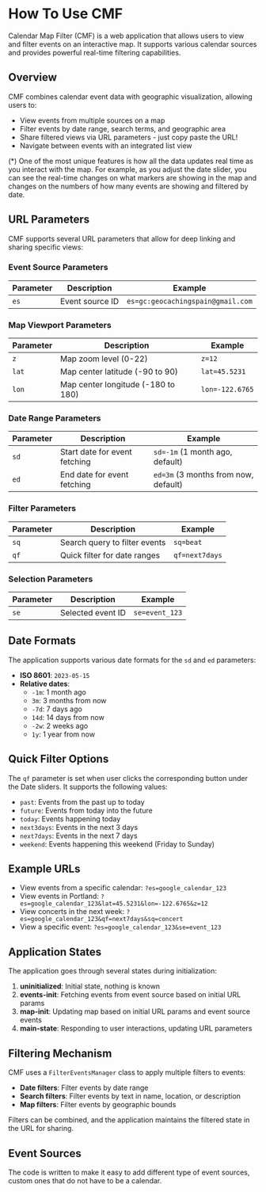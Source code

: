 # How To Use CMF

Calendar Map Filter (CMF) is a web application that allows users to view and filter events on an interactive map. It supports various calendar sources and provides powerful real-time filtering capabilities.

## Overview

CMF combines calendar event data with geographic visualization, allowing users to:

-   View events from multiple sources on a map
-   Filter events by date range, search terms, and geographic area
-   Share filtered views via URL parameters - just copy paste the URL!
-   Navigate between events with an integrated list view

(\*) One of the most unique features is how all the data updates real time as you interact with the map.
For example, as you adjust the date slider, you can see the real-time changes on what markers are showing in the map
and changes on the numbers of how many events are showing and filtered by date.

## URL Parameters

CMF supports several URL parameters that allow for deep linking and sharing specific views:

### Event Source Parameters

| Parameter | Description     | Example                           |
| --------- | --------------- | --------------------------------- |
| `es`      | Event source ID | `es=gc:geocachingspain@gmail.com` |

### Map Viewport Parameters

| Parameter | Description                        | Example         |
| --------- | ---------------------------------- | --------------- |
| `z`       | Map zoom level (0-22)              | `z=12`          |
| `lat`     | Map center latitude (-90 to 90)    | `lat=45.5231`   |
| `lon`     | Map center longitude (-180 to 180) | `lon=-122.6765` |

### Date Range Parameters

| Parameter | Description                   | Example                              |
| --------- | ----------------------------- | ------------------------------------ |
| `sd`      | Start date for event fetching | `sd=-1m` (1 month ago, default)      |
| `ed`      | End date for event fetching   | `ed=3m` (3 months from now, default) |

### Filter Parameters

| Parameter | Description                   | Example        |
| --------- | ----------------------------- | -------------- |
| `sq`      | Search query to filter events | `sq=beat`      |
| `qf`      | Quick filter for date ranges  | `qf=next7days` |

### Selection Parameters

| Parameter | Description       | Example        |
| --------- | ----------------- | -------------- |
| `se`      | Selected event ID | `se=event_123` |

## Date Formats

The application supports various date formats for the `sd` and `ed` parameters:

-   **ISO 8601**: `2023-05-15`
-   **Relative dates**:
    -   `-1m`: 1 month ago
    -   `3m`: 3 months from now
    -   `-7d`: 7 days ago
    -   `14d`: 14 days from now
    -   `-2w`: 2 weeks ago
    -   `1y`: 1 year from now

## Quick Filter Options

The `qf` parameter is set when user clicks the corresponding button under the Date sliders.
It supports the following values:

-   `past`: Events from the past up to today
-   `future`: Events from today into the future
-   `today`: Events happening today
-   `next3days`: Events in the next 3 days
-   `next7days`: Events in the next 7 days
-   `weekend`: Events happening this weekend (Friday to Sunday)

## Example URLs

-   View events from a specific calendar: `?es=google_calendar_123`
-   View events in Portland: `?es=google_calendar_123&lat=45.5231&lon=-122.6765&z=12`
-   View concerts in the next week: `?es=google_calendar_123&qf=next7days&sq=concert`
-   View a specific event: `?es=google_calendar_123&se=event_123`

## Application States

The application goes through several states during initialization:

1. **uninitialized**: Initial state, nothing is known
2. **events-init**: Fetching events from event source based on initial URL params
3. **map-init**: Updating map based on initial URL params and event source events
4. **main-state**: Responding to user interactions, updating URL parameters

## Filtering Mechanism

CMF uses a `FilterEventsManager` class to apply multiple filters to events:

-   **Date filters**: Filter events by date range
-   **Search filters**: Filter events by text in name, location, or description
-   **Map filters**: Filter events by geographic bounds

Filters can be combined, and the application maintains the filtered state in the URL for sharing.

## Event Sources

The code is written to make it easy to add different type of event sources, custom ones that do not have to be a calendar.

